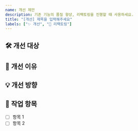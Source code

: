 ```yaml
---
name: 개선 제안
description: 기존 기능의 품질 향상, 리팩토링을 진행할 때 사용하세요.
title: "[개선] 제목을 입력해주세요"
labels: ["✨ 개선", "🧹 리팩토링"]
---
```


## 🛠️ 개선 대상
<!-- 어떤 기능, 컴포넌트, 파일 등을 개선하고 싶은지 작성해주세요 -->

## 🧩 개선 이유
<!-- 무엇이 불편하거나 비효율적인지 설명해주세요 -->

## 💡 개선 방향
<!-- 개선 아이디어나 접근 방식을 작성해주세요 -->

## 📝 작업 항목
- [ ] 항목 1
- [ ] 항목 2
